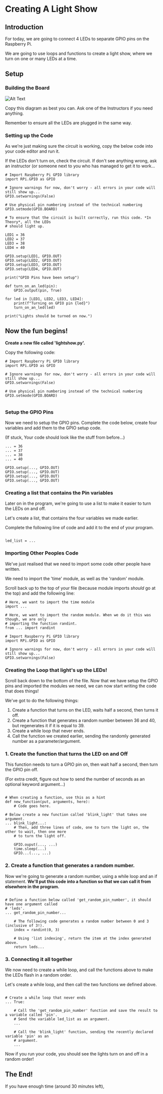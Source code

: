 # Creating A Light Show

## Introduction

For today, we are going to connect 4 LEDs to separate GPIO pins on the Raspberry Pi.

We are going to use loops and functions to create a light show, where we turn on one or many LEDs at
a time.


## Setup

### Building the Board

![Alt Text](./images/multipleLEDs.png?raw=true)

Copy this diagram as best you can. Ask one of the Instructors if you need anything.

Remember to ensure all the LEDs are plugged in the same way.

### Setting up the Code

As we're just making sure the circuit is working, copy the below code into your code editor and
run it.

If the LEDs don't turn on, check the circuit. If don't see anything wrong, ask an instructor
(or someone next to you who has managed to get it to work...


```python3
# Import Raspberry Pi GPIO library
import RPi.GPIO as GPIO 

# Ignore warnings for now, don't worry - all errors in your code will still show up...
GPIO.setwarnings(False) 

# Use physical pin numbering instead of the technical numbering
GPIO.setmode(GPIO.BOARD)
 
# To ensure that the circuit is built correctly, run this code. *In Theory*, all the LEDs
# should light up.

LED1 = 36
LED2 = 37
LED3 = 38
LED4 = 40

GPIO.setup(LED1, GPIO.OUT)
GPIO.setup(LED2, GPIO.OUT)
GPIO.setup(LED3, GPIO.OUT)
GPIO.setup(LED4, GPIO.OUT)

print("GPIO Pins have been setup")

def turn_on_an_led(pin):
    GPIO.output(pin, True)

for led in [LED1, LED2, LED3, LED4]:
    print(f"Turning on GPIO pin {led}")
    turn_on_an_led(led)

print("Lights should be turned on now.")

```

## Now the fun begins!

**Create a new file called 'lightshow.py'.**

Copy the following code:

```python3
# Import Raspberry Pi GPIO library
import RPi.GPIO as GPIO 

# Ignore warnings for now, don't worry - all errors in your code will still show up...
GPIO.setwarnings(False) 

# Use physical pin numbering instead of the technical numbering
GPIO.setmode(GPIO.BOARD)
 
```

### Setup the GPIO Pins

Now we need to setup the GPIO pins. Complete the code below, create four variables and add them to
the GPIO setup code.

(If stuck, Your code should look like the stuff from before...)

```python3
... = 36
... = 37
... = 38
... = 40

GPIO.setup(..., GPIO.OUT)
GPIO.setup(..., GPIO.OUT)
GPIO.setup(..., GPIO.OUT)
GPIO.setup(..., GPIO.OUT)

```

### Creating a list that contains the Pin variables

Later on in the program, we're going to use a list to make it easier to turn the LEDs on and off.

Let's create a list, that contains the four variables we made earlier.

Complete the following line of code and add it to the end of your program.

```python3

led_list = ...

```

### Importing Other Peoples Code

We've just realised that we need to import some code other people have written.

We need to import the 'time' module, as well as the 'random' module.

Scroll back up to the top of your file (because module imports *should* go at the top) and add the
following line:

```python3
# Here, we want to import the time module
import ...

# Here, we want to import the random module. When we do it this was though, we are only
# importing the function randint.
from ... import randint 

# Import Raspberry Pi GPIO library
import RPi.GPIO as GPIO 

# Ignore warnings for now, don't worry - all errors in your code will still show up...
GPIO.setwarnings(False) 

```

### Creating the Loop that light's up the LEDs!

Scroll back down to the bottom of the file. Now that we have setup the GPIO pins and imported the
modules we need, we can now start writing the code that does things!

We've got to do the following things:

1. Create a function that turns on the LED, waits half a second, then turns it off.
2. Create a function that generates a random number between 36 and 40, but regenerates it if it
   is equal to 39.
3. Create a while loop that never ends.
4. Call the function we created earlier, sending the randomly generated number as a
   parameter/argument.

### 1. Create the function that turns the LED on and Off

This function needs to turn a GPIO pin on, then wait half a second, then turn the GPIO pin off.

(For extra credit, figure out how to send the number of seconds as an optional keyword
argument...)

```python3

# When creating a function, use this as a hint
def new_function(put, arguments, here):
    # Code goes here.

# Below create a new function called 'blink_light' that takes one argument.
... blink_light...:
    # Then, add three lines of code, one to turn the light on, the other to wait, then one more
    # to turn the light off.

    GPIO.ouput(..., ...)
    time.sleep(...)
    GPIO...(..., ...)

```

### 2. Create a function that generates a random number.

Now we're going to generate a random number, using a while loop and an if statement. **We'll put this
code into a function so that we can call it from elsewhere in the program.**

```python3

# Define a function below called 'get_random_pin_number', it should have one argument called
# 'leds'.
... get_random_pin_number...
    
    # The following code generates a random number between 0 and 3 (inclusive of 3!).
    index = randint(0, 3)

    # Using 'list indexing', return the item at the index generated above.
    return leds...
```


### 3. Connecting it all together

We now need to create a while loop, and call the functions above to make the LEDs flash in a random
order.

Let's create a while loop, and then call the two functions we defined above.

```python3

# Create a while loop that never ends
... True:
    
    # Call the 'get_random_pin_number' function and save the result to a variable called 'pin'.
    # Send the variable led_list as an argument.
    ...

    # Call the 'blink_light' function, sending the recently declared variable 'pin' as an
    # argument.
    ...

```

Now if you run your code, you should see the lights turn on and off in a random order!




## The End!

If you have enough time (around 30 minutes left), 








